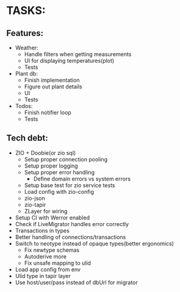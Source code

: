 # TASKS:
## Features:
* Weather:
  * Handle filters when getting measurements
  * UI for displaying temperatures(plot)
  * Tests
* Plant db:
  * Finish implementation
  * Figure out plant details
  * UI
  * Tests
* Todos:
  * Finish notifier loop
  * Tests

## Tech debt:
* ZIO + Doobie(or zio sql)
  * Setup proper connection pooling
  * Setup proper logging
  * Setup proper error handling
    * Define domain errors vs system errors
  * Setup base test for zio service tests
  * Load config with zio-config
  * zio-json
  * zio-tapir
  * ZLayer for wiring
* Setup CI with Werror enabled
* Check if LiveMigrator handles error correctly
* Transactions in types
* Better handling of connections/transactions
* Switch to neotype instead of opaque types(better ergonomics)
    * Fix newtype schemas
    * Autoderive more
    * Fix unsafe mapping to ulid
* Load app config from env
* Ulid type in tapir layer
* Use host/user/pass instead of dbUrl for migrator